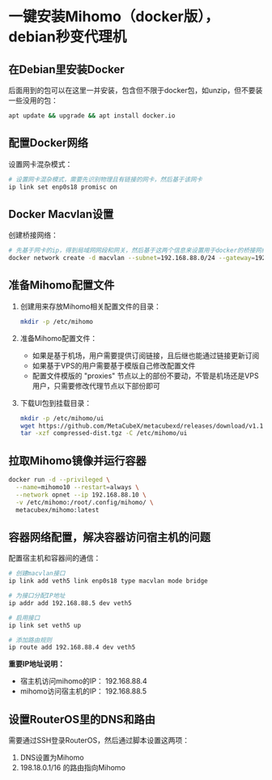 # 一键安装Mihomo（docker版），debian秒变代理机

## 在Debian里安装Docker

后面用到的包可以在这里一并安装，包含但不限于docker包，如unzip，但不要装一些没用的包：

```bash
apt update && upgrade && apt install docker.io
```

## 配置Docker网络

设置网卡混杂模式：

```bash
# 设置网卡混杂模式，需要先识别物理且有链接的网卡，然后基于该网卡
ip link set enp0s18 promisc on
```

## Docker Macvlan设置

创建桥接网络：

```bash
# 先基于网卡的ip，得到局域网网段和网关，然后基于这两个信息来设置用于docker的桥接网络
docker network create -d macvlan --subnet=192.168.88.0/24 --gateway=192.168.88.1 -o parent=enp0s18 mnet
```

## 准备Mihomo配置文件

1. 创建用来存放Mihomo相关配置文件的目录：
   ```bash
   mkdir -p /etc/mihomo
   ```

2. 准备Mihomo配置文件：
   - 如果是基于机场，用户需要提供订阅链接，且后继也能通过链接更新订阅
   - 如果基于VPS的用户需要基于模版自己修改配置文件
   - 配置文件模版的 "proxies" 节点以上的部份不要动，不管是机场还是VPS用户，只需要修改代理节点以下部份即可

3. 下载UI包到挂载目录：
   ```bash
   mkdir -p /etc/mihomo/ui
   wget https://github.com/MetaCubeX/metacubexd/releases/download/v1.187.1/compressed-dist.tgz
   tar -xzf compressed-dist.tgz -C /etc/mihomo/ui
   ```

## 拉取Mihomo镜像并运行容器

```bash
docker run -d --privileged \
  --name=mihomo10 --restart=always \
  --network opnet --ip 192.168.88.10 \
  -v /etc/mihomo:/root/.config/mihomo/ \
  metacubex/mihomo:latest
```

## 容器网络配置，解决容器访问宿主机的问题

配置宿主机和容器间的通信：

```bash
# 创建macvlan接口
ip link add veth5 link enp0s18 type macvlan mode bridge

# 为接口分配IP地址
ip addr add 192.168.88.5 dev veth5

# 启用接口
ip link set veth5 up

# 添加路由规则
ip route add 192.168.88.4 dev veth5
```

**重要IP地址说明：**
- 宿主机访问mihomo的IP： 192.168.88.4
- mihomo访问宿主机的IP： 192.168.88.5

## 设置RouterOS里的DNS和路由

需要通过SSH登录RouterOS，然后通过脚本设置这两项：

1. DNS设置为Mihomo
2. 198.18.0.1/16 的路由指向Mihomo
